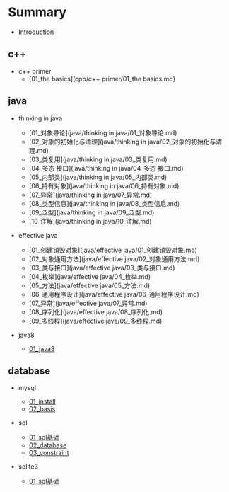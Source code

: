 # Summary

* [Introduction](README.md)

## c++

* c++ primer
    * [01_the basics](cpp/c++ primer/01_the basics.md)

## java

* thinking in java
    * [01_对象导论](java/thinking in java/01_对象导论.md)
    * [02_对象的初始化与清理](java/thinking in java/02_对象的初始化与清理.md)
    * [03_类复用](java/thinking in java/03_类复用.md)
    * [04_多态 接口](java/thinking in java/04_多态 接口.md)
    * [05_内部类](java/thinking in java/05_内部类.md)
    * [06_持有对象](java/thinking in java/06_持有对象.md)
    * [07_异常](java/thinking in java/07_异常.md)
    * [08_类型信息](java/thinking in java/08_类型信息.md)
    * [09_泛型](java/thinking in java/09_泛型.md)
    * [10_注解](java/thinking in java/10_注解.md)

* effective java
    * [01_创建销毁对象](java/effective java/01_创建销毁对象.md)
    * [02_对象通用方法](java/effective java/02_对象通用方法.md)
    * [03_类与接口](java/effective java/03_类与接口.md)
    * [04_枚举](java/effective java/04_枚举.md)
    * [05_方法](java/effective java/05_方法.md)
    * [06_通用程序设计](java/effective java/06_通用程序设计.md)
    * [07_异常](java/effective java/07_异常.md)
    * [08_序列化](java/effective java/08_序列化.md)
    * [09_多线程](java/effective java/09_多线程.md)

* java8
    * [01_java8](java/java8/01_java8.md)

## database

* mysql
    * [01_install](database/mysql/01_install.md)
    * [02_basis](database/mysql/02_basis.md)

* sql
    * [01_sql基础](database/sql/01_sql基础.md)
    * [02_database](database/sql/02_database.md)
    * [03_constraint](database/sql/03_constraint.md)

* sqlite3
    * [01_sql基础](database/sqlite3/01_install.md)